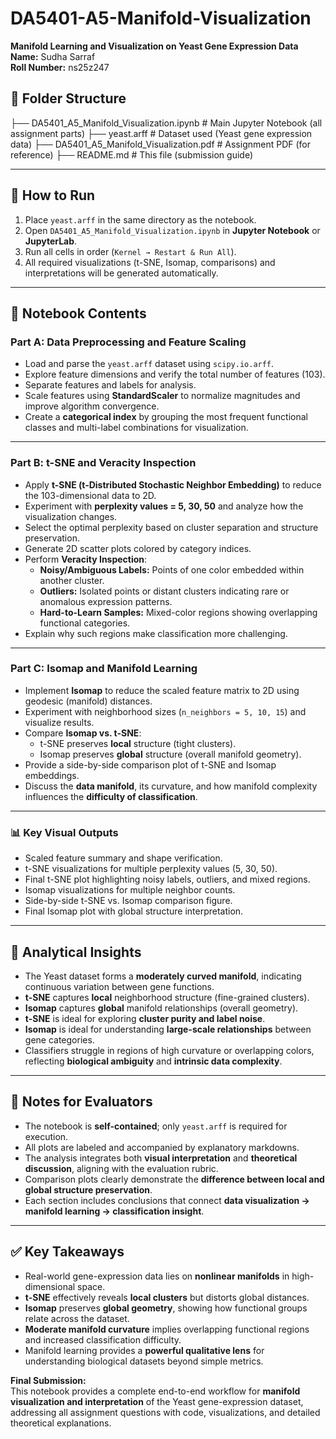 # DA5401-A5-Manifold-Visualization
**Manifold Learning and Visualization on Yeast Gene Expression Data**  
**Name:** Sudha Sarraf  
**Roll Number:** ns25z247  


## 📂 Folder Structure
├── DA5401_A5_Manifold_Visualization.ipynb # Main Jupyter Notebook (all assignment parts)
├── yeast.arff # Dataset used (Yeast gene expression data)
├── DA5401_A5_Manifold_Visualization.pdf # Assignment PDF (for reference)
├── README.md # This file (submission guide)


---

## 🚀 How to Run

1. Place `yeast.arff` in the same directory as the notebook.  
2. Open `DA5401_A5_Manifold_Visualization.ipynb` in **Jupyter Notebook** or **JupyterLab**.  
3. Run all cells in order (`Kernel → Restart & Run All`).  
4. All required visualizations (t-SNE, Isomap, comparisons) and interpretations will be generated automatically.  

---

## 📑 Notebook Contents

### **Part A: Data Preprocessing and Feature Scaling**
- Load and parse the `yeast.arff` dataset using `scipy.io.arff`.  
- Explore feature dimensions and verify the total number of features (103).  
- Separate features and labels for analysis.  
- Scale features using **StandardScaler** to normalize magnitudes and improve algorithm convergence.  
- Create a **categorical index** by grouping the most frequent functional classes and multi-label combinations for visualization.

---

### **Part B: t-SNE and Veracity Inspection**
- Apply **t-SNE (t-Distributed Stochastic Neighbor Embedding)** to reduce the 103-dimensional data to 2D.  
- Experiment with **perplexity values = 5, 30, 50** and analyze how the visualization changes.  
- Select the optimal perplexity based on cluster separation and structure preservation.  
- Generate 2D scatter plots colored by category indices.  
- Perform **Veracity Inspection**:
  - **Noisy/Ambiguous Labels:** Points of one color embedded within another cluster.  
  - **Outliers:** Isolated points or distant clusters indicating rare or anomalous expression patterns.  
  - **Hard-to-Learn Samples:** Mixed-color regions showing overlapping functional categories.  
- Explain why such regions make classification more challenging.

---

### **Part C: Isomap and Manifold Learning**
- Implement **Isomap** to reduce the scaled feature matrix to 2D using geodesic (manifold) distances.  
- Experiment with neighborhood sizes (`n_neighbors = 5, 10, 15`) and visualize results.  
- Compare **Isomap vs. t-SNE**:
  - t-SNE preserves **local** structure (tight clusters).  
  - Isomap preserves **global** structure (overall manifold geometry).  
- Provide a side-by-side comparison plot of t-SNE and Isomap embeddings.  
- Discuss the **data manifold**, its curvature, and how manifold complexity influences the **difficulty of classification**.

---

### **📊 Key Visual Outputs**
- Scaled feature summary and shape verification.  
- t-SNE visualizations for multiple perplexity values (5, 30, 50).  
- Final t-SNE plot highlighting noisy labels, outliers, and mixed regions.  
- Isomap visualizations for multiple neighbor counts.  
- Side-by-side t-SNE vs. Isomap comparison figure.  
- Final Isomap plot with global structure interpretation.

---

## 🧠 Analytical Insights

- The Yeast dataset forms a **moderately curved manifold**, indicating continuous variation between gene functions.  
- **t-SNE** captures **local** neighborhood structure (fine-grained clusters).  
- **Isomap** captures **global** manifold relationships (overall geometry).  
- **t-SNE** is ideal for exploring **cluster purity and label noise**.  
- **Isomap** is ideal for understanding **large-scale relationships** between gene categories.  
- Classifiers struggle in regions of high curvature or overlapping colors, reflecting **biological ambiguity** and **intrinsic data complexity**.

---

## 📝 Notes for Evaluators

- The notebook is **self-contained**; only `yeast.arff` is required for execution.  
- All plots are labeled and accompanied by explanatory markdowns.  
- The analysis integrates both **visual interpretation** and **theoretical discussion**, aligning with the evaluation rubric.  
- Comparison plots clearly demonstrate the **difference between local and global structure preservation**.  
- Each section includes conclusions that connect **data visualization → manifold learning → classification insight**.

---

## ✅ Key Takeaways

- Real-world gene-expression data lies on **nonlinear manifolds** in high-dimensional space.  
- **t-SNE** effectively reveals **local clusters** but distorts global distances.  
- **Isomap** preserves **global geometry**, showing how functional groups relate across the dataset.  
- **Moderate manifold curvature** implies overlapping functional regions and increased classification difficulty.  
- Manifold learning provides a **powerful qualitative lens** for understanding biological datasets beyond simple metrics.

**Final Submission:**  
This notebook provides a complete end-to-end workflow for **manifold visualization and interpretation** of the Yeast gene-expression dataset, addressing all assignment questions with code, visualizations, and detailed theoretical explanations.
